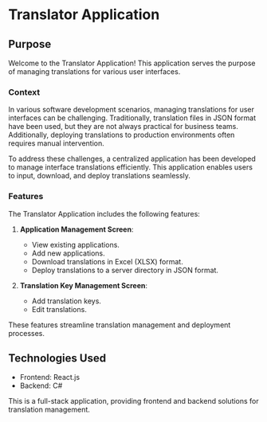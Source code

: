 # Translator Application

## Purpose

Welcome to the Translator Application! This application serves the purpose of managing translations for various user interfaces.

### Context

In various software development scenarios, managing translations for user interfaces can be challenging. Traditionally, translation files in JSON format have been used, but they are not always practical for business teams. Additionally, deploying translations to production environments often requires manual intervention.

To address these challenges, a centralized application has been developed to manage interface translations efficiently. This application enables users to input, download, and deploy translations seamlessly.

### Features

The Translator Application includes the following features:

1. **Application Management Screen**:
   - View existing applications.
   - Add new applications.
   - Download translations in Excel (XLSX) format.
   - Deploy translations to a server directory in JSON format.

2. **Translation Key Management Screen**:
   - Add translation keys.
   - Edit translations.

These features streamline translation management and deployment processes.

## Technologies Used

- Frontend: React.js
- Backend: C#

This is a full-stack application, providing frontend and backend solutions for translation management.

